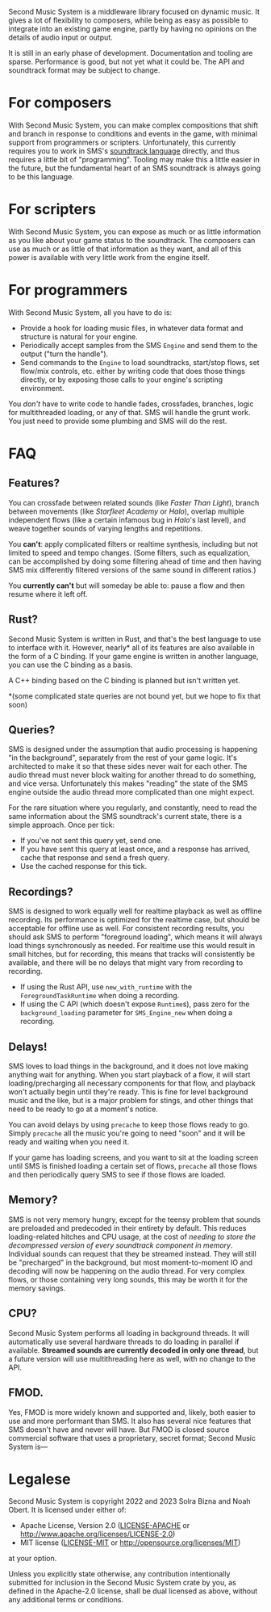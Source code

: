 Second Music System is a middleware library focused on dynamic music. It gives a lot of flexibility to composers, while being as easy as possible to integrate into an existing game engine, partly by having no opinions on the details of audio input or output.

It is still in an early phase of development. Documentation and tooling are sparse. Performance is good, but not yet what it could be. The API and soundtrack format may be subject to change.

# For composers

With Second Music System, you can make complex compositions that shift and branch in response to conditions and events in the game, with minimal support from programmers or scripters. Unfortunately, this currently requires you to work in SMS's [soundtrack language](SOUNDTRACKS.md) directly, and thus requires a little bit of "programming". Tooling may make this a little easier in the future, but the fundamental heart of an SMS soundtrack is always going to be this language.

# For scripters

With Second Music System, you can expose as much or as little information as you like about your game status to the soundtrack. The composers can use as much or as little of that information as they want, and all of this power is available with very little work from the engine itself.

# For programmers

With Second Music System, all you have to do is:

- Provide a hook for loading music files, in whatever data format and structure is natural for your engine.
- Periodically accept samples from the SMS `Engine` and send them to the output ("turn the handle").
- Send commands to the `Engine` to load soundtracks, start/stop flows, set flow/mix controls, etc. either by writing code that does those things directly, or by exposing those calls to your engine's scripting environment.

You *don't* have to write code to handle fades, crossfades, branches, logic for multithreaded loading, or any of that. SMS will handle the grunt work. You just need to provide some plumbing and SMS will do the rest.

# FAQ

## Features?

You can crossfade between related sounds (like _Faster Than Light_), branch between movements (like _Starfleet Academy_ or _Halo_), overlap multiple independent flows (like a certain infamous bug in _Halo_'s last level), and weave together sounds of varying lengths and repetitions.

You **can't**: apply complicated filters or realtime synthesis, including but not limited to speed and tempo changes. (Some filters, such as equalization, can be accomplished by doing some filtering ahead of time and then having SMS mix differently filtered versions of the same sound in different ratios.)

You **currently can't** but will someday be able to: pause a flow and then resume where it left off.

## Rust?

Second Music System is written in Rust, and that's the best language to use to interface with it. However, nearly\* all of its features are also available in the form of a C binding. If your game engine is written in another language, you can use the C binding as a basis.

A C++ binding based on the C binding is planned but isn't written yet.

\*(some complicated state queries are not bound yet, but we hope to fix that soon)

## Queries?

SMS is designed under the assumption that audio processing is happening "in the background", separately from the rest of your game logic. It's architected to make it so that these sides never wait for each other. The audio thread must never block waiting for another thread to do something, and vice versa. Unfortunately this makes "reading" the state of the SMS engine outside the audio thread more complicated than one might expect.

For the rare situation where you regularly, and constantly, need to read the same information about the SMS soundtrack's current state, there is a simple approach. Once per tick:

- If you've not sent this query yet, send one.
- If you have sent this query at least once, and a response has arrived, cache that response and send a fresh query.
- Use the cached response for this tick.

## Recordings?

SMS is designed to work equally well for realtime playback as well as offline recording. Its performance is optimized for the realtime case, but should be acceptable for offline use as well. For consistent recording results, you should ask SMS to perform "foreground loading", which means it will always load things synchronously as needed. For realtime use this would result in small hitches, but for recording, this means that tracks will consistently be available, and there will be no delays that might vary from recording to recording.

- If using the Rust API, use `new_with_runtime` with the `ForegroundTaskRuntime` when doing a recording.
- If using the C API (which doesn't expose `Runtime`s), pass zero for the `background_loading` parameter for `SMS_Engine_new` when doing a recording.

## Delays!

SMS loves to load things in the background, and it does not love making anything wait for anything. When you start playback of a flow, it will start loading/precharging all necessary components for that flow, and playback won't actually begin until they're ready. This is fine for level background music and the like, but is a major problem for stings, and other things that need to be ready to go at a moment's notice.

You can avoid delays by using `precache` to keep those flows ready to go. Simply `precache` all the music you're going to need "soon" and it will be ready and waiting when you need it.

If your game has loading screens, and you want to sit at the loading screen until SMS is finished loading a certain set of flows, `precache` all those flows and then periodically query SMS to see if those flows are loaded.

## Memory?

SMS is not very memory hungry, except for the teensy problem that sounds are preloaded and predecoded in their entirety by default. This reduces loading-related hitches and CPU usage, at the cost of *needing to store the decompressed version of every soundtrack component in memory*. Individual sounds can request that they be streamed instead. They will still be "precharged" in the background, but most moment-to-moment IO and decoding will now be happening on the audio thread. For very complex flows, or those containing very long sounds, this may be worth it for the memory savings.

## CPU?

Second Music System performs all loading in background threads. It will automatically use several hardware threads to do loading in parallel if available. **Streamed sounds are currently decoded in only one thread**, but a future version will use multithreading here as well, with no change to the API.

## FMOD.

Yes, FMOD is more widely known and supported and, likely, both easier to use and more performant than SMS. It also has several nice features that SMS doesn't have and never will have. But FMOD is closed source commercial software that uses a proprietary, secret format; Second Music System is—

# Legalese

Second Music System is copyright 2022 and 2023 Solra Bizna and Noah Obert. It is licensed under either of:

 * Apache License, Version 2.0
   ([LICENSE-APACHE](LICENSE-APACHE) or
   <http://www.apache.org/licenses/LICENSE-2.0>)
 * MIT license
   ([LICENSE-MIT](LICENSE-MIT) or <http://opensource.org/licenses/MIT>)

at your option.

Unless you explicitly state otherwise, any contribution intentionally submitted for inclusion in the Second Music System crate by you, as defined in the Apache-2.0 license, shall be dual licensed as above, without any additional terms or conditions.
